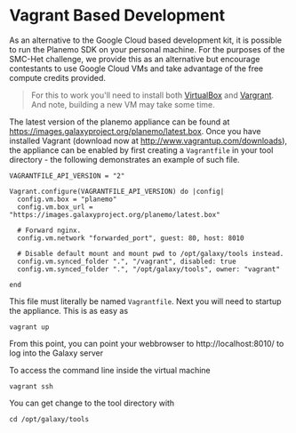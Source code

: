 

Vagrant Based Development
========================

As an alternative to the Google Cloud based development kit, it is possible to run the Planemo SDK on your personal machine. For the purposes of the SMC-Het challenge, we provide this as an alternative but encourage contestants to use Google Cloud VMs and take advantage of the free compute credits provided.

> For this to work you'll need to install both [VirtualBox](https://www.virtualbox.org/) and [Vargrant](https://www.vagrantup.com/). And note, building a new VM may take some time.

The latest version of the planemo appliance can be found at https://images.galaxyproject.org/planemo/latest.box. Once you have installed Vagrant (download now at http://www.vagrantup.com/downloads), the appliance can be enabled by first creating a `Vagrantfile` in your tool directory - the following demonstrates an example of such file.

```
VAGRANTFILE_API_VERSION = "2"

Vagrant.configure(VAGRANTFILE_API_VERSION) do |config|
  config.vm.box = "planemo"
  config.vm.box_url = "https://images.galaxyproject.org/planemo/latest.box"

  # Forward nginx.
  config.vm.network "forwarded_port", guest: 80, host: 8010

  # Disable default mount and mount pwd to /opt/galaxy/tools instead.
  config.vm.synced_folder ".", "/vagrant", disabled: true
  config.vm.synced_folder ".", "/opt/galaxy/tools", owner: "vagrant"

end
```

This file must literally be named `Vagrantfile`. Next you will need to startup the appliance. This is as easy as

```
vagrant up
```

From this point, you can point your webbrowser to http://localhost:8010/ to log into the Galaxy server


To access the command line inside the virtual machine
```
vagrant ssh
```

You can get change to the tool directory with
```
cd /opt/galaxy/tools
```
